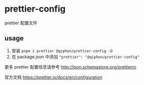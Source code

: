 # prettier-config

prettier 配置文件

## usage

1. 安装 `pnpm i prettier @qiphon/prettier-config -D`
2. 在 package.json 中添加 `"prettier": "@qiphon/prettier-config"`

更多 prettier 配置信息请参考 http://json.schemastore.org/prettierrc

官方文档 https://prettier.io/docs/en/configuration
